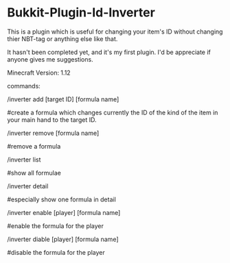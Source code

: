 # Bukkit-Plugin-Id-Inverter
This is a plugin which is useful for changing your item's ID without changing thier NBT-tag or anything else like that.

It hasn't been completed yet, and it's my first plugin. I'd be appreciate if anyone gives me suggestions.

Minecraft Version: 1.12


commands:

/inverter add [target ID] [formula name]

#create a formula which changes currently the ID of the kind of the item in your main hand to the target ID.

/inverter remove [formula name]

#remove a formula

/inverter list

#show all formulae

/inverter detail

#especially show one formula in detail

/inverter enable [player] [formula name]

#enable the formula for the player

/inverter diable [player] [formula name]

#disable the formula for the player
